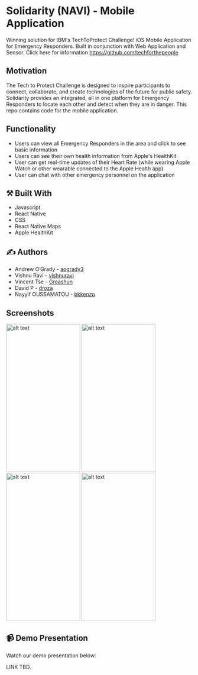 #  Solidarity (NAVI) - Mobile Application

Winning solution for IBM's TechToProtect Challenge! iOS Mobile Application for Emergency Responders. Built in conjunction with Web Application and Sensor. Click here for information https://github.com/techforthepeople

## Motivation

The Tech to Protect Challenge is designed to inspire participants to connect, collaborate, and create technologies of the future for public safety. Solidarity provides an integrated, all in one platform for Emergency Responders to locate each other and detect when they are in danger. This repo contains code for the mobile application.

## Functionality

* Users can view all Emergency Responders in the area and click to see basic information
* Users can see their own health information from Apple's HealthKit
* User can get real-time updates of their Heart Rate (while wearing Apple Watch or other wearable connected to the Apple Health app) 
* User can chat with other emergency personnel on the application

## :hammer_and_pick: Built With

* Javascript
* React Native
* CSS
* React Native Maps
* Apple HealthKit

## :writing_hand: Authors

* Andrew O’Grady - [aogrady3](https://github.com/aogrady3)
* Vishnu Ravi - [vishnuravi](https://github.com/vishnuravi)
* Vincent Tse - [Greashun](https://github.com/Greashun)
* David P - [droza](https://github.com/droza)
* Nayyif OUSSAMATOU - [bkkenzo](https://github.com/bkkenzo)

## Screenshots

<img src="https://user-images.githubusercontent.com/36509646/68137299-bc87c300-fef4-11e9-83de-9cd626d6beaa.png" alt="alt text" width="200" height="400"> <img src="https://user-images.githubusercontent.com/36509646/68137375-dfb27280-fef4-11e9-885a-0c19470cafa1.png" alt="alt text" width="200" height="400"> <img src="https://user-images.githubusercontent.com/36509646/68137429-f6f16000-fef4-11e9-88cf-ffa798fa3718.png" alt="alt text" width="200" height="400"> <img src="https://user-images.githubusercontent.com/36509646/68137461-0670a900-fef5-11e9-8533-e232979709e3.png" alt="alt text" width="200" height="400">


## :video_camera: Demo Presentation

Watch our demo presentation below:

LINK TBD.
